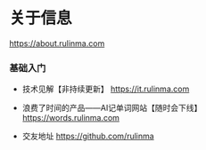# 关于信息
<https://about.rulinma.com>

### 基础入门

* 技术见解【非持续更新】 <https://it.rulinma.com>

* 浪费了时间的产品——AI记单词网站【随时会下线】 <https://words.rulinma.com> 

* 交友地址 <https://github.com/rulinma>




